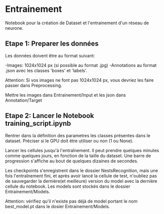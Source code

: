 # Entrainement
Notebook pour la création de Dataset et l'entrainement d'un réseau de neurone.


## Etape 1: Preparer les données
Les données doivent être au format suivant:

-Images: 1024x1024 px (si possible au format .jpg)
-Annotations au format .json avec les classes 'boxes' et 'labels'.

Attention: Si vos images ne font pas 1024x1024 px, vous devriez les faire passer dans Preprocessing.

Mettre les images dans Entrainement/Input et les json dans Annotation/Target

## Etape 2: Lancer le Notebook training_script.ipynb
Rentrer dans la définition des parametres les classes présentes dans le dataset. Préciser si le GPU doit être utiliser ou non (1 ou None). 

Lancer les cellules jusqu'à l'entraînement. Il peut prendre quelques minutes comme quelques jours, en fonction de la taille du dataset. Une barre de progression s'affiche au bout de quelques dizaines de secondes.

Les checkpoints s'enregistrent dans le dossier NestsRecognition, mais une fois l'entraînement fini, et après avoir lancé la cellule de test, n'oubliez pas de sauvegarder la dernière(et meilleure) version du model avec la dernière cellule du notebook. Les models sont stockés dans le dossier Entrainement/Models. 

Attention: vérifiez qu'il n'existe pas déjà de model portant le nom best_model.pt dans le dosier Entrainement/Models.


